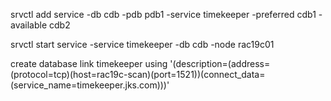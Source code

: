 



srvctl add service -db cdb -pdb pdb1 -service timekeeper -preferred cdb1 -available cdb2

srvctl start service -service timekeeper -db cdb  -node rac19c01

create database link timekeeper using '(description=(address=(protocol=tcp)(host=rac19c-scan)(port=1521))(connect_data=(service_name=timekeeper.jks.com)))'





